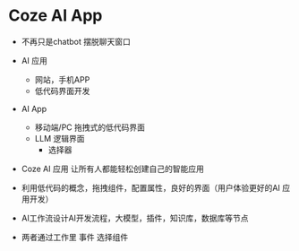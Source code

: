 # Coze AI App

- 不再只是chatbot
  摆脱聊天窗口
- AI 应用
  - 网站，手机APP
  - 低代码界面开发

- AI App
  - 移动端/PC 拖拽式的低代码界面
  - LLM 逻辑界面
    - 选择器

- Coze AI 应用 让所有人都能轻松创建自己的智能应用

 - 利用低代码的概念，拖拽组件，配置属性，良好的界面（用户体验更好的AI 应用开发）
 - AI工作流设计AI开发流程，大模型，插件，知识库，数据库等节点
 - 两者通过工作里 事件 选择组件